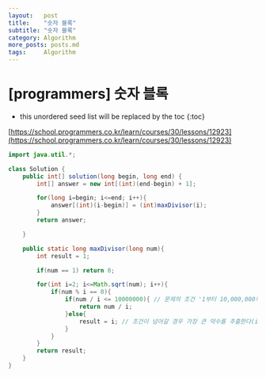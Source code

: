 ```yaml
---
layout:   post
title:    "숫자 블록"
subtitle: "숫자 블록"
category: Algorithm
more_posts: posts.md
tags:     Algorithm
---
```

# [programmers] 숫자 블록

<!--more-->
<!-- Table of contents -->
* this unordered seed list will be replaced by the toc
{:toc}

[https://school.programmers.co.kr/learn/courses/30/lessons/12923](https://school.programmers.co.kr/learn/courses/30/lessons/12923)

```java
import java.util.*;

class Solution {
    public int[] solution(long begin, long end) {
        int[] answer = new int[(int)(end-begin) + 1];

        for(long i=begin; i<=end; i++){
            answer[(int)(i-begin)] = (int)maxDivisor(i);
        }
        return answer;

    }

    public static long maxDivisor(long num){
        int result = 1;

        if(num == 1) return 0;

        for(int i=2; i<=Math.sqrt(num); i++){
            if(num % i == 0){
                if(num / i <= 10000000){ // 문제의 조건 '1부터 10,000,000까지의 숫자'
                    return num / i;
                }else{
                    result = i; // 조건이 넘어갈 경우 가장 큰 약수를 추출한다(i 는 Math.sqrt(num)으로 최대 31,622
                }
            }
        }
        return result;
    }
}

```